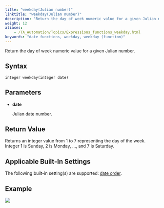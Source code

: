 ```yaml
--- 
title: "weekday(Julian number)"
linktitle: "weekday(Julian number)"
description: "Return the day of week numeric value for a given Julian number."
weight: 12
aliases: 
    - /TA_Automation/Topics/Expressions_functions_weekday.html
keywords: "date functions, weekday, weekday (function)"
---
```


Return the day of week numeric value for a given Julian number.

## Syntax

`integer weekday(integer date)`

## Parameters

-   **date**

    Julian date number.


## Return Value

Returns an integer value from 1 to 7 representing the day of the week. Integer 1 is Sunday, 2 is Monday, ..., and 7 is Saturday.

## Applicable Built-In Settings

The following built-in setting\(s\) are supported: [date order](/automation-guide/action-based-testing-language/built-in-settings/date-time-settings/date-order).

## Example

![](/images/TA_Automation/Images/automationguide_datefunction7.png)



